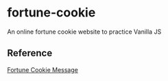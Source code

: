 # fortune-cookie

An online fortune cookie website to practice Vanilla JS

## Reference

[Fortune Cookie Message](http://www.fortunecookiemessage.com/)
